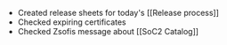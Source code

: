 * Created release sheets for today's [[Release process]]
* Checked expiring certificates
* Checked Zsofis message about [[SoC2 Catalog]]